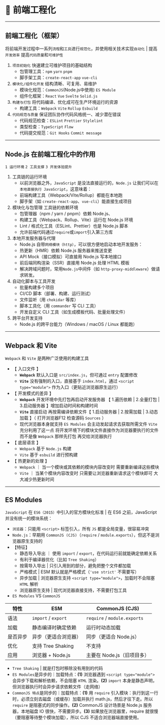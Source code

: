 # 🧰 前端工程化
---
## 前端工程化（框架）

将前端开发过程中一系列`流程`和`工具`进行`规范化`，并使用相关技术实现`自动化` | 提高`开发效率` 提高`代码质量`和`可维护性`

1. `项目初始化` 快速建立可维护项目的基础结构
    - 包管理工具：`npm` `yarn` `pnpm`
    - 脚手架工具：`create-react-app` `vue-cli`
2. `模块化/组件化开发` 结构清晰、可复用、易维护
    - 模块化规范：`CommonJS`(Node.js中使用) `ES Module`
    - 组件化框架：`React` `Vue` `Svelte` `Solid.js`
3. `构建与打包` 将代码编译、优化成可在生产环境运行的资源
    - 构建工具：`Webpack` `Vite` `Rollup` `Esbuild`
4. `代码规范与质量` 保证团队协作代码风格统一、减少潜在错误
    - 代码规范检查：`ESLint` `Prettier` `Stylelint`
    - 类型检查：`TypeScript` `Flow`
    - 代码提交规范：`Git Hooks` `Commit message`
---
## Node.js 在前端工程化中的作用
`1 运行环境` `2 工具支撑` `3 开发体验提升`
1. 工具链的运行环境
    - 以前浏览器之外，`JavaScript` 是没法直接运行的，`Node.js` 让我们可以在`本地直接执行 JavaScript`，这意味着：
    - 前端构建工具（Webpack/Vite/Rollup）都能在本地跑
    - 脚手架（如 `create-react-app`、`vue-cli`）能直接生成项目
2. 模块化与包管理 工具链的依赖环境
    - 包管理器（npm / yarn / pnpm）依赖 Node.js、
    - 构建工具（Webpack、Rollup、Vite）运行在 Node.js 环境
    - Lint / 格式化工具（ESLint、Prettier）也是 Node.js 脚本
    - 允许前端代码通过`require`或`import`引入第三方库
3. 本地开发服务器与代理
    - Node.js 自带`网络模块（http）`，可以很方便地启动本地开发服务：
    - 热更新（HMR）依赖 Node.js 服务器来推送变更
    - API Mock（接口模拟）可直接用 Node.js 写本地接口
    - 前后端同构渲染（SSR）直接用 Node.js 处理 HTML 模板
    - 解决跨域问题时，常用`Node.js`中间件（如 `http-proxy-middleware`）做请求转发。
4. 自动化脚本与工具开发
    - 批量构建多个项目
    - CI/CD 脚本（部署、构建、运行测试）
    - 文件监听（用 `chokidar` 等库）
    - 脚本工具化（用 `commander` 写 CLI 工具）
    - 开发自定义 CLI 工具（如生成模板代码、批量处理文件）
5. 跨平台开发支持
    - Node.js 的跨平台能力（Windows / macOS / Linux 都能跑）
---
## Webpack 和 Vite
`Webpack` 和 `Vite` 是两种广泛使用的构建工具
- 【 入口文件 】
  - **`Webpack`** 默认入口是 `src/index.js`，但可通过 `entry` 配置修改
  - **`Vite`** 没有强制的入口，直接基于 `index.html`，通过 `<script type="module">` 作为入口（更贴近浏览器原生运行）
- 【 开发模式的差异 】
  - **`Webpack`** 开发环境中先打包再启动开发服务器 【 1.遍历依赖 | 2.全量打包 | 3.启动服务器 】增加启动时间和构建时间
  - **`Vite`** 直接启动 再按需编译依赖文件【 1.启动服务器 | 2.按需加载 | 3.动态加载 】（ 打开浏览器F12 检查源码 `Sources` ）
  - 现代浏览器本身就支持 `ES Modules` 会主动发起请求去获取所需文件 `Vite` 充分利用了这一点 将开发环境下的模块文件直接作为浏览器要执行的文件 而不是像 `Webpack` 那样先打包 再交给浏览器执行
- 【 底层语言 】
  - `Webpack` 基于 `Node.js` 构建
  - `Vite` 基于 `esbuild` 进行预构建
- 【 热更新的处理 】
  - `Webpack` ｜ 当一个模块或其依赖的模块内容改变时 需要重新编译这些模块
  - `Vite` ｜ 当某个模块内容改变时 只需要让浏览器重新请求这个模块即可 大大减少热更新时间
---
## ES Modules
`JavaScript` 在 `ES6（2015）`中引入的官方模块化标准 | 在 ES6 之前，JavaScript 并没有统一的模块系统：
- `浏览器`：只能用 `<script>` 标签引入，所有 `JS` 都是全局变量，很容易冲突
- `Node.js`：早期用 `CommonJS (CJS)`（`require` / `module.exports`），但这不是浏览器原生支持的
- 【特征】
  - 静态导入导出 ｜ 使用 `import` / `export`，在代码运行前就能确定依赖关系
  - 有利于编译器优化（比如 `Tree Shaking`）
  - 按需导入导出 | 只引入用到的部分，避免把整个文件都加载
  - 严格模式 | ESM 默认就是严格模式（`'use strict'` 不需要写）
  - 异步加载 | 浏览器原生支持 `<script type="module">`，加载时不会阻塞 `HTML` 解析
  - 浏览器原生支持 | 现代浏览器直接支持，不需要打包工具
- `ES Modules` VS `CommonJS`

| 特性 | ESM | CommonJS (CJS) |
| --- | --- | --- |
| 语法 | `import` / `export` | `require` / `module.exports` |
| 加载 | 静态编译时确定依赖 | 运行时动态加载 |
| 是否异步 | 异步（更适合浏览器） | 同步（更适合 Node.js）|
| 优化 | 支持 Tree Shaking | 不支持 |
| 应用 | 浏览器 + Node.js | 主要在 Node.js（旧项目多）|

- `Tree Shaking` | 就是打包时移除没有用到的代码
- `ES Modules`是异步的｜加载特点：**(1)** 浏览器遇到 `<script type="module">` 会异步下载和解析依赖，不会阻塞 `HTML` 渲染。**(2)** `import` 本身是静态声明，但浏览器执行时会异步请求依赖文件（走网络）
- `CommonJS 特点`是同步的｜加载特点：**(1)** 用 `require` 引入模块：执行到这一行时，必须立刻去磁盘（或缓存）加载并执行 math.js，然后才往下走。所以 `require` 是阻塞式的同步操作。**(2)** CommonJS 设计场景是 Node.js 服务器，本地磁盘 IO 很快，不需要异步。**(3)** 如果放在浏览器里，require 就很慢（要阻塞等待整个模块加载），所以 CJS 不适合浏览器端直接使用。